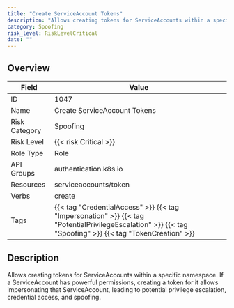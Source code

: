 ```yaml
---
title: "Create ServiceAccount Tokens"
description: "Allows creating tokens for ServiceAccounts within a specific namespace. If a ServiceAccount has powerful permissions, creating a token for it allows impersonating that ServiceAccount, leading to potential privilege escalation, credential access, and spoofing."
category: Spoofing
risk_level: RiskLevelCritical
date: ""
---
```


## Overview

| Field         | Value                                                                                                                                                    |
| ------------- | -------------------------------------------------------------------------------------------------------------------------------------------------------- |
| ID            | 1047                                                                                                                                                     |
| Name          | Create ServiceAccount Tokens                                                                                                                             |
| Risk Category | Spoofing                                                                                                                                                 |
| Risk Level    | {{< risk Critical >}}                                                                                                                                    |
| Role Type     | Role                                                                                                                                                     |
| API Groups    | authentication.k8s.io                                                                                                                                    |
| Resources     | serviceaccounts/token                                                                                                                                    |
| Verbs         | create                                                                                                                                                   |
| Tags          | {{< tag "CredentialAccess" >}} {{< tag "Impersonation" >}} {{< tag "PotentialPrivilegeEscalation" >}} {{< tag "Spoofing" >}} {{< tag "TokenCreation" >}} |

## Description

Allows creating tokens for ServiceAccounts within a specific namespace. If a ServiceAccount has powerful permissions, creating a token for it allows impersonating that ServiceAccount, leading to potential privilege escalation, credential access, and spoofing.
